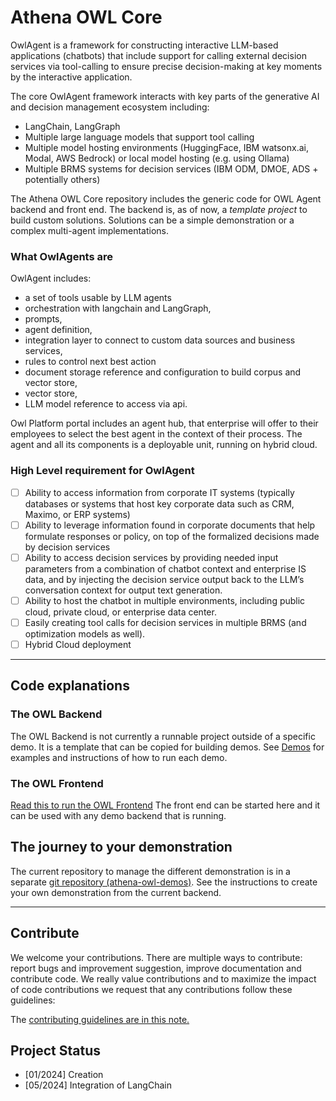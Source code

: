 # Athena OWL Core

OwlAgent is a framework for constructing interactive LLM-based applications (chatbots) that include support for calling external decision services via tool-calling to ensure precise decision-making at key moments by the interactive application.

The core OwlAgent framework interacts with key parts of the generative AI and decision management ecosystem including:

* LangChain, LangGraph
* Multiple large language models that support tool calling
* Multiple model hosting environments (HuggingFace, IBM watsonx.ai, Modal, AWS Bedrock) or local model hosting (e.g. using Ollama)
* Multiple BRMS systems for decision services (IBM ODM, DMOE, ADS + potentially others)

The Athena OWL Core repository includes the generic code for OWL Agent backend and front end. The backend is, as of now, a *template project* to build custom solutions. Solutions can be a simple demonstration or a complex multi-agent implementations.

### What OwlAgents are

OwlAgent includes: 

* a set of tools usable by LLM agents
* orchestration with langchain and LangGraph, 
* prompts, 
* agent definition, 
* integration layer to connect to custom data sources and business services, 
* rules to control next best action
* document storage reference and configuration to build corpus and vector store, 
* vector store, 
* LLM model reference to access via api. 

Owl Platform portal includes an agent hub, that enterprise will offer to their employees to select the best agent in the context of their process. The agent and all its components is a deployable unit, running on hybrid cloud.

### High Level requirement for OwlAgent

* [ ] Ability to access information from corporate IT systems (typically databases or systems that host key corporate data such as CRM, Maximo, or ERP systems)
* [ ] Ability to leverage information found in corporate documents that help formulate responses or policy, on top of the formalized decisions made by decision services
* [ ] Ability to access decision services by providing needed input parameters from a combination of chatbot context and enterprise IS data, and by injecting the decision service output back to the LLM’s conversation context for output text generation. 
* [ ] Ability to host the chatbot in multiple environments, including public cloud, private cloud, or enterprise data center.
* [ ] Easily creating tool calls for decision services in multiple BRMS (and optimization models as well).
* [ ] Hybrid Cloud deployment

--- 

## Code explanations

### The OWL Backend

The OWL Backend is not currently a runnable project outside of a specific demo. It is a template that can be copied for building demos. See [Demos](https://github.com/AthenaDecisionSystems/athena-owl-demos) for examples and instructions of how to run each demo.

### The OWL Frontend

[Read this to run the OWL Frontend](owl-agent-frontend/README.md)  The front end can be started here and it can be used with any demo backend that is running.

## The journey to your demonstration

The current repository to manage the different demonstration is in a separate [git repository (athena-owl-demos)](https://github.com/AthenaDecisionSystems/athena-owl-demos). See the instructions to create your own demonstration from the current backend.

---

## Contribute

We welcome your contributions. There are multiple ways to contribute: report bugs and improvement suggestion, improve documentation and contribute code.
We really value contributions and to maximize the impact of code contributions we request that any contributions follow these guidelines:

The [contributing guidelines are in this note.](./CONTRIBUTING.md)

## Project Status

* [01/2024] Creation
* [05/2024] Integration of LangChain

